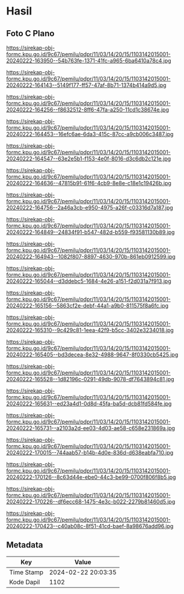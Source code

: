 # Hasil

## Foto C Plano

https://sirekap-obj-formc.kpu.go.id/9c67/pemilu/pdpr/11/03/14/20/15/1103142015001-20240222-163950--54b763fe-1371-41fc-a965-6ba6410a78c4.jpg

https://sirekap-obj-formc.kpu.go.id/9c67/pemilu/pdpr/11/03/14/20/15/1103142015001-20240222-164143--5149f177-ff57-47af-8b71-1374b414a9d5.jpg

https://sirekap-obj-formc.kpu.go.id/9c67/pemilu/pdpr/11/03/14/20/15/1103142015001-20240222-164256--f8632512-8ff6-47fa-a250-11cd1c38674e.jpg

https://sirekap-obj-formc.kpu.go.id/9c67/pemilu/pdpr/11/03/14/20/15/1103142015001-20240222-164453--16efc6ae-6da3-415c-87cc-a9cb006c3487.jpg

https://sirekap-obj-formc.kpu.go.id/9c67/pemilu/pdpr/11/03/14/20/15/1103142015001-20240222-164547--63e2e5b1-f153-4e0f-8016-d3c6db2c121e.jpg

https://sirekap-obj-formc.kpu.go.id/9c67/pemilu/pdpr/11/03/14/20/15/1103142015001-20240222-164636--47815b91-61f6-4cb9-8e8e-c18e1c19426b.jpg

https://sirekap-obj-formc.kpu.go.id/9c67/pemilu/pdpr/11/03/14/20/15/1103142015001-20240222-164756--2a46a3cb-e950-4975-a26f-c03316d7a187.jpg

https://sirekap-obj-formc.kpu.go.id/9c67/pemilu/pdpr/11/03/14/20/15/1103142015001-20240222-164849--24834f91-b547-482d-b559-f93581130b89.jpg

https://sirekap-obj-formc.kpu.go.id/9c67/pemilu/pdpr/11/03/14/20/15/1103142015001-20240222-164943--1082f807-8897-4630-970b-861eb0912599.jpg

https://sirekap-obj-formc.kpu.go.id/9c67/pemilu/pdpr/11/03/14/20/15/1103142015001-20240222-165044--d3ddebc5-1684-4e26-a151-f2d031a7f913.jpg

https://sirekap-obj-formc.kpu.go.id/9c67/pemilu/pdpr/11/03/14/20/15/1103142015001-20240222-165156--5863cf2e-debf-44a1-a9b0-811575f8a6fc.jpg

https://sirekap-obj-formc.kpu.go.id/9c67/pemilu/pdpr/11/03/14/20/15/1103142015001-20240222-165310--9c429c81-1eea-42f9-b5cc-3402e3234018.jpg

https://sirekap-obj-formc.kpu.go.id/9c67/pemilu/pdpr/11/03/14/20/15/1103142015001-20240222-165405--bd3decea-8e32-4988-9647-8f0330cb5425.jpg

https://sirekap-obj-formc.kpu.go.id/9c67/pemilu/pdpr/11/03/14/20/15/1103142015001-20240222-165528--1d82196c-0291-49db-9078-df7643894c81.jpg

https://sirekap-obj-formc.kpu.go.id/9c67/pemilu/pdpr/11/03/14/20/15/1103142015001-20240222-165631--ed23a4d1-0d8d-45fa-ba5d-dcb81fd584fe.jpg

https://sirekap-obj-formc.kpu.go.id/9c67/pemilu/pdpr/11/03/14/20/15/1103142015001-20240222-165731--a2103a2d-ee03-4d03-ae58-c658e231869a.jpg

https://sirekap-obj-formc.kpu.go.id/9c67/pemilu/pdpr/11/03/14/20/15/1103142015001-20240222-170015--744aab57-b14b-4d0e-836d-d638eabfa710.jpg

https://sirekap-obj-formc.kpu.go.id/9c67/pemilu/pdpr/11/03/14/20/15/1103142015001-20240222-170126--8c63d44e-ebe0-44c3-be99-0700f806f8b5.jpg

https://sirekap-obj-formc.kpu.go.id/9c67/pemilu/pdpr/11/03/14/20/15/1103142015001-20240222-170226--df6ecc68-1475-4e3c-b022-2279b81460d5.jpg

https://sirekap-obj-formc.kpu.go.id/9c67/pemilu/pdpr/11/03/14/20/15/1103142015001-20240222-170423--c40ab08c-8f51-41cd-baef-8a98676add96.jpg


## Metadata

| Key        | Value               |
| ---------- | ------------------- |
| Time Stamp | 2024-02-22 20:03:35 |
| Kode Dapil | 1102                |



